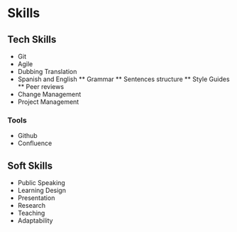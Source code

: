 # Skills

## Tech Skills
* Git
* Agile
* Dubbing Translation
* Spanish and English
** Grammar
** Sentences structure
** Style Guides
** Peer reviews
* Change Management
* Project Management

### Tools
* Github
* Confluence

## Soft Skills
* Public Speaking
* Learning Design
* Presentation
* Research
* Teaching
* Adaptability

